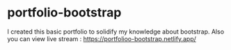 # portfolio-bootstrap
I created this basic portfolio to solidify my knowledge about bootstrap.
Also you can view live stream : https://portfolioo-bootstrap.netlify.app/
